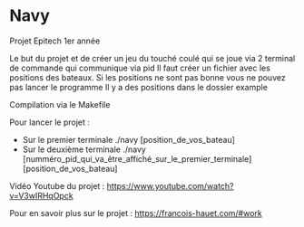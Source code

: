 # Navy
Projet Epitech 1er année

Le but du projet et de créer un jeu du touché coulé qui se joue via 2 terminal de commande qui communique via pid
Il faut créer un fichier avec les positions des bateaux. Si les positions ne sont pas bonne vous ne pouvez pas lancer le programme
Il y a des positions dans le dossier example

Compilation via le Makefile

Pour lancer le projet :
- Sur le premier terminale ./navy [position_de_vos_bateau]
- Sur le deuxième terminale ./navy [numméro_pid_qui_va_être_affiché_sur_le_premier_terminale] [position_de_vos_bateau]
    
Vidéo Youtube du projet : https://www.youtube.com/watch?v=V3wIRHqOpck

Pour en savoir plus sur le projet : https://francois-hauet.com/#work
